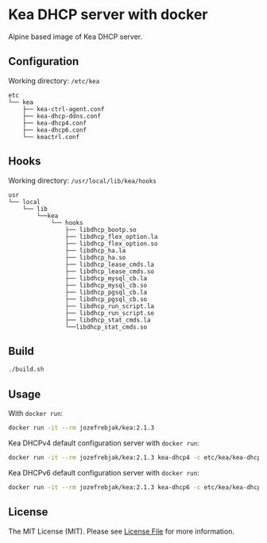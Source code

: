 
# Kea DHCP server with docker

Alpine based image of Kea DHCP server.

## Configuration

Working directory: `/etc/kea`

```
etc
└── kea
    ├── kea-ctrl-agent.conf
    ├── kea-dhcp-ddns.conf
    ├── kea-dhcp4.conf
    ├── kea-dhcp6.conf
    └── keactrl.conf
```

## Hooks

Working directory: `/usr/local/lib/kea/hooks`

```
usr
└── local
    └── lib
        └──kea
            └── hooks
                ├── libdhcp_bootp.so
                ├── libdhcp_flex_option.la
                ├── libdhcp_flex_option.so
                ├── libdhcp_ha.la
                ├── libdhcp_ha.so
                ├── libdhcp_lease_cmds.la
                ├── libdhcp_lease_cmds.so
                ├── libdhcp_mysql_cb.la
                ├── libdhcp_mysql_cb.so
                ├── libdhcp_pgsql_cb.la
                ├── libdhcp_pgsql_cb.so
                ├── libdhcp_run_script.la
                ├── libdhcp_run_script.so
                ├── libdhcp_stat_cmds.la
                └──libdhcp_stat_cmds.so

```

## Build

```sh
./build.sh
```

## Usage

With `docker run`:

```sh
docker run -it --rm jozefrebjak/kea:2.1.3
```

Kea DHCPv4 default configuration server with `docker run`:

```sh
docker run -it --rm jozefrebjak/kea:2.1.3 kea-dhcp4 -c etc/kea/kea-dhcp4.conf
```

Kea DHCPv6 default configuration server with `docker run`:

```sh
docker run -it --rm jozefrebjak/kea:2.1.3 kea-dhcp6 -c etc/kea/kea-dhcp6.conf
```

## License

The MIT License (MIT). Please see [License File](LICENSE.md) for more information.